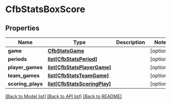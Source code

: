 # CfbStatsBoxScore

## Properties
Name | Type | Description | Notes
------------ | ------------- | ------------- | -------------
**game** | [**CfbStatsGame**](CfbStatsGame.md) |  | [optional] 
**periods** | [**list[CfbStatsPeriod]**](CfbStatsPeriod.md) |  | [optional] 
**player_games** | [**list[CfbStatsPlayerGame]**](CfbStatsPlayerGame.md) |  | [optional] 
**team_games** | [**list[CfbStatsTeamGame]**](CfbStatsTeamGame.md) |  | [optional] 
**scoring_plays** | [**list[CfbStatsScoringPlay]**](CfbStatsScoringPlay.md) |  | [optional] 

[[Back to Model list]](../README.md#documentation-for-models) [[Back to API list]](../README.md#documentation-for-api-endpoints) [[Back to README]](../README.md)

